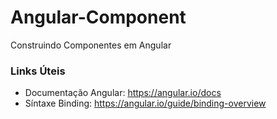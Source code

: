 # Angular-Component
Construindo Componentes em Angular
### Links Úteis
- Documentação Angular: https://angular.io/docs
- Síntaxe Binding: https://angular.io/guide/binding-overview 
